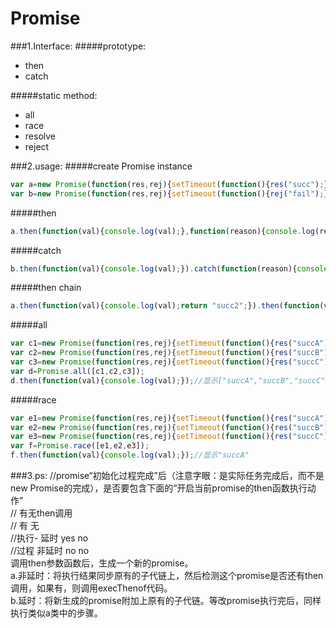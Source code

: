 ﻿# Promise
###1.Interface:
#####prototype:
* then
* catch  

#####static method:
* all
* race
* resolve
* reject  

###2.usage:
#####create Promise instance
```javascript
var a=new Promise(function(res,rej){setTimeout(function(){res("succ");},2000);})//succ in the future
var b=new Promise(function(res,rej){setTimeout(function(){rej("fail");},2000);})//fail in the future
```
#####then
```javascript
a.then(function(val){console.log(val);},function(reason){console.log(reason);});//output:"succ"
```
#####catch
```javascript
b.then(function(val){console.log(val);}).catch(function(reason){console.log(reason);});//output:"fail"
```
#####then chain
```javascript
a.then(function(val){console.log(val);return "succ2";}).then(function(val){console.log(val);});//output:"succ","succ2"
```
#####all
```javascript
var c1=new Promise(function(res,rej){setTimeout(function(){res("succA");},1000);})
var c2=new Promise(function(res,rej){setTimeout(function(){res("succB");},2000);})
var c3=new Promise(function(res,rej){setTimeout(function(){res("succC");},4000);})
var d=Promise.all([c1,c2,c3]);
d.then(function(val){console.log(val);});//显示["succA","succB","succC"]
```
#####race
```javascript
var e1=new Promise(function(res,rej){setTimeout(function(){res("succA");},1000);})
var e2=new Promise(function(res,rej){setTimeout(function(){res("succB");},2000);})
var e3=new Promise(function(res,rej){setTimeout(function(){res("succC");},4000);})
var f=Promise.race([e1,e2,e3]);
f.then(function(val){console.log(val);});//显示"succA"  
```
###3.ps:
//promise“初始化过程完成”后（注意字眼：是实际任务完成后，而不是new Promise的完成），是否要包含下面的“开启当前promise的then函数执行动作”  
            //                     有无then调用  
            //                    有        无  
            //执行-        延时   yes       no  
            //过程         非延时 no        no  
调用then参数函数后，生成一个新的promise。  
a.非延时：将执行结果同步原有的子代链上，然后检测这个promise是否还有then调用，如果有，则调用execThenof代码。  
b.延时：将新生成的promise附加上原有的子代链。等改promise执行完后，同样执行类似a类中的步骤。  